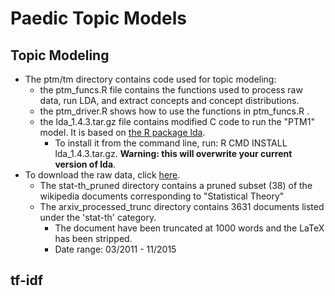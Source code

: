# Paedic Topic Models

## Topic Modeling 
* The ptm/tm directory contains  code used for topic modeling:  
  * the ptm_funcs.R file contains the functions used to process raw data, run LDA, and extract concepts and concept distributions.
  * the ptm_driver.R shows how to use the functions in ptm_funcs.R  .
  * the lda_1.4.3.tar.gz file contains modified C code to run the "PTM1" model. It is based on [the R package lda](https://cran.r-project.org/web/packages/lda/).
    * To install it from the command line, run: R CMD INSTALL lda_1.4.3.tar.gz. **Warning: this will overwrite your current version of lda**.
* To download the raw data, click [here](https://www.dropbox.com/s/u93t9fzn3knbxnr/PTM_DATA_01.tar.gz?dl=0).  
  * The stat-th_pruned directory contains a pruned subset (38) of the wikipedia documents corresponding to "Statistical Theory"  
  * The arxiv_processed_trunc directory contains 3631 documents listed under the 'stat-th' category.  
    * The document have been truncated at 1000 words and the LaTeX has been stripped. 
    * Date range: 03/2011 - 11/2015  

## tf-idf 

